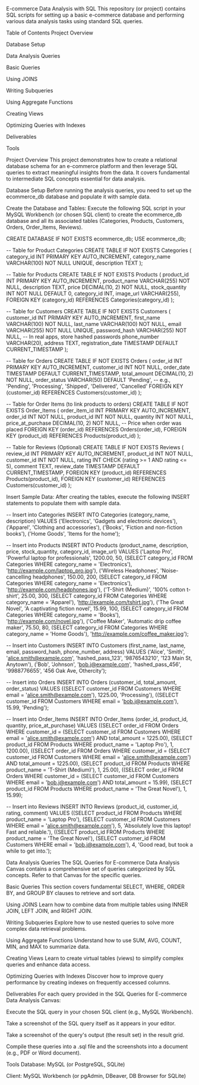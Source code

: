 E-commerce Data Analysis with SQL
This repository (or project) contains SQL scripts for setting up a basic e-commerce database and performing various data analysis tasks using standard SQL queries.

Table of Contents
Project Overview

Database Setup

Data Analysis Queries

Basic Queries

Using JOINS

Writing Subqueries

Using Aggregate Functions

Creating Views

Optimizing Queries with Indexes

Deliverables

Tools

Project Overview
This project demonstrates how to create a relational database schema for an e-commerce platform and then leverage SQL queries to extract meaningful insights from the data. It covers fundamental to intermediate SQL concepts essential for data analysis.

Database Setup
Before running the analysis queries, you need to set up the ecommerce_db database and populate it with sample data.

Create the Database and Tables:
Execute the following SQL script in your MySQL Workbench (or chosen SQL client) to create the ecommerce_db database and all its associated tables (Categories, Products, Customers, Orders, Order_Items, Reviews).

CREATE DATABASE IF NOT EXISTS ecommerce_db;
USE ecommerce_db;

-- Table for Product Categories
CREATE TABLE IF NOT EXISTS Categories (
    category_id INT PRIMARY KEY AUTO_INCREMENT,
    category_name VARCHAR(100) NOT NULL UNIQUE,
    description TEXT
);

-- Table for Products
CREATE TABLE IF NOT EXISTS Products (
    product_id INT PRIMARY KEY AUTO_INCREMENT,
    product_name VARCHAR(255) NOT NULL,
    description TEXT,
    price DECIMAL(10, 2) NOT NULL,
    stock_quantity INT NOT NULL DEFAULT 0,
    category_id INT,
    image_url VARCHAR(255),
    FOREIGN KEY (category_id) REFERENCES Categories(category_id)
);

-- Table for Customers
CREATE TABLE IF NOT EXISTS Customers (
    customer_id INT PRIMARY KEY AUTO_INCREMENT,
    first_name VARCHAR(100) NOT NULL,
    last_name VARCHAR(100) NOT NULL,
    email VARCHAR(255) NOT NULL UNIQUE,
    password_hash VARCHAR(255) NOT NULL, -- In real apps, store hashed passwords
    phone_number VARCHAR(20),
    address TEXT,
    registration_date TIMESTAMP DEFAULT CURRENT_TIMESTAMP
);

-- Table for Orders
CREATE TABLE IF NOT EXISTS Orders (
    order_id INT PRIMARY KEY AUTO_INCREMENT,
    customer_id INT NOT NULL,
    order_date TIMESTAMP DEFAULT CURRENT_TIMESTAMP,
    total_amount DECIMAL(10, 2) NOT NULL,
    order_status VARCHAR(50) DEFAULT 'Pending', -- e.g., 'Pending', 'Processing', 'Shipped', 'Delivered', 'Cancelled'
    FOREIGN KEY (customer_id) REFERENCES Customers(customer_id)
);

-- Table for Order Items (to link products to orders)
CREATE TABLE IF NOT EXISTS Order_Items (
    order_item_id INT PRIMARY KEY AUTO_INCREMENT,
    order_id INT NOT NULL,
    product_id INT NOT NULL,
    quantity INT NOT NULL,
    price_at_purchase DECIMAL(10, 2) NOT NULL, -- Price when order was placed
    FOREIGN KEY (order_id) REFERENCES Orders(order_id),
    FOREIGN KEY (product_id) REFERENCES Products(product_id)
);

-- Table for Reviews (Optional)
CREATE TABLE IF NOT EXISTS Reviews (
    review_id INT PRIMARY KEY AUTO_INCREMENT,
    product_id INT NOT NULL,
    customer_id INT NOT NULL,
    rating INT CHECK (rating >= 1 AND rating <= 5),
    comment TEXT,
    review_date TIMESTAMP DEFAULT CURRENT_TIMESTAMP,
    FOREIGN KEY (product_id) REFERENCES Products(product_id),
    FOREIGN KEY (customer_id) REFERENCES Customers(customer_id)
);

Insert Sample Data:
After creating the tables, execute the following INSERT statements to populate them with sample data.

-- Insert into Categories
INSERT INTO Categories (category_name, description) VALUES
('Electronics', 'Gadgets and electronic devices'),
('Apparel', 'Clothing and accessories'),
('Books', 'Fiction and non-fiction books'),
('Home Goods', 'Items for the home');

-- Insert into Products
INSERT INTO Products (product_name, description, price, stock_quantity, category_id, image_url) VALUES
('Laptop Pro', 'Powerful laptop for professionals', 1200.00, 50, (SELECT category_id FROM Categories WHERE category_name = 'Electronics'), 'http://example.com/laptop_pro.jpg'),
('Wireless Headphones', 'Noise-cancelling headphones', 150.00, 200, (SELECT category_id FROM Categories WHERE category_name = 'Electronics'), 'http://example.com/headphones.jpg'),
('T-Shirt (Medium)', '100% cotton t-shirt', 25.00, 300, (SELECT category_id FROM Categories WHERE category_name = 'Apparel'), 'http://example.com/tshirt.jpg'),
('The Great Novel', 'A captivating fiction novel', 15.99, 100, (SELECT category_id FROM Categories WHERE category_name = 'Books'), 'http://example.com/novel.jpg'),
('Coffee Maker', 'Automatic drip coffee maker', 75.50, 80, (SELECT category_id FROM Categories WHERE category_name = 'Home Goods'), 'http://example.com/coffee_maker.jpg');

-- Insert into Customers
INSERT INTO Customers (first_name, last_name, email, password_hash, phone_number, address) VALUES
('Alice', 'Smith', 'alice.smith@example.com', 'hashed_pass_123', '9876543210', '123 Main St, Anytown'),
('Bob', 'Johnson', 'bob.j@example.com', 'hashed_pass_456', '9988776655', '456 Oak Ave, Othercity');

-- Insert into Orders
INSERT INTO Orders (customer_id, total_amount, order_status) VALUES
((SELECT customer_id FROM Customers WHERE email = 'alice.smith@example.com'), 1225.00, 'Processing'),
((SELECT customer_id FROM Customers WHERE email = 'bob.j@example.com'), 15.99, 'Pending');

-- Insert into Order_Items
INSERT INTO Order_Items (order_id, product_id, quantity, price_at_purchase) VALUES
((SELECT order_id FROM Orders WHERE customer_id = (SELECT customer_id FROM Customers WHERE email = 'alice.smith@example.com') AND total_amount = 1225.00), (SELECT product_id FROM Products WHERE product_name = 'Laptop Pro'), 1, 1200.00),
((SELECT order_id FROM Orders WHERE customer_id = (SELECT customer_id FROM Customers WHERE email = 'alice.smith@example.com') AND total_amount = 1225.00), (SELECT product_id FROM Products WHERE product_name = 'T-Shirt (Medium)'), 1, 25.00),
((SELECT order_id FROM Orders WHERE customer_id = (SELECT customer_id FROM Customers WHERE email = 'bob.j@example.com') AND total_amount = 15.99), (SELECT product_id FROM Products WHERE product_name = 'The Great Novel'), 1, 15.99);

-- Insert into Reviews
INSERT INTO Reviews (product_id, customer_id, rating, comment) VALUES
((SELECT product_id FROM Products WHERE product_name = 'Laptop Pro'), (SELECT customer_id FROM Customers WHERE email = 'alice.smith@example.com'), 5, 'Absolutely love this laptop! Fast and reliable.'),
((SELECT product_id FROM Products WHERE product_name = 'The Great Novel'), (SELECT customer_id FROM Customers WHERE email = 'bob.j@example.com'), 4, 'Good read, but took a while to get into.');

Data Analysis Queries
The SQL Queries for E-commerce Data Analysis Canvas contains a comprehensive set of queries categorized by SQL concepts. Refer to that Canvas for the specific queries.

Basic Queries
This section covers fundamental SELECT, WHERE, ORDER BY, and GROUP BY clauses to retrieve and sort data.

Using JOINS
Learn how to combine data from multiple tables using INNER JOIN, LEFT JOIN, and RIGHT JOIN.

Writing Subqueries
Explore how to use nested queries to solve more complex data retrieval problems.

Using Aggregate Functions
Understand how to use SUM, AVG, COUNT, MIN, and MAX to summarize data.

Creating Views
Learn to create virtual tables (views) to simplify complex queries and enhance data access.

Optimizing Queries with Indexes
Discover how to improve query performance by creating indexes on frequently accessed columns.

Deliverables
For each query provided in the SQL Queries for E-commerce Data Analysis Canvas:

Execute the SQL query in your chosen SQL client (e.g., MySQL Workbench).

Take a screenshot of the SQL query itself as it appears in your editor.

Take a screenshot of the query's output (the result set) in the result grid.

Compile these queries into a .sql file and the screenshots into a document (e.g., PDF or Word document).

Tools
Database: MySQL (or PostgreSQL, SQLite)

Client: MySQL Workbench (or pgAdmin, DBeaver, DB Browser for SQLite)
